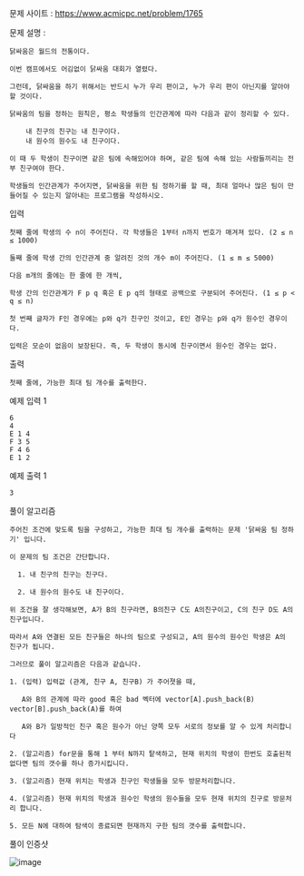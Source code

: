 문제 사이트 : https://www.acmicpc.net/problem/1765

문제 설명 : 

    닭싸움은 월드의 전통이다. 
    
    이번 캠프에서도 어김없이 닭싸움 대회가 열렸다. 
    
    그런데, 닭싸움을 하기 위해서는 반드시 누가 우리 편이고, 누가 우리 편이 아닌지를 알아야 할 것이다. 
    
    닭싸움의 팀을 정하는 원칙은, 평소 학생들의 인간관계에 따라 다음과 같이 정리할 수 있다.

        내 친구의 친구는 내 친구이다.
        내 원수의 원수도 내 친구이다.
    
    이 때 두 학생이 친구이면 같은 팀에 속해있어야 하며, 같은 팀에 속해 있는 사람들끼리는 전부 친구여야 한다.

    학생들의 인간관계가 주어지면, 닭싸움을 위한 팀 정하기를 할 때, 최대 얼마나 많은 팀이 만들어질 수 있는지 알아내는 프로그램을 작성하시오.

입력

    첫째 줄에 학생의 수 n이 주어진다. 각 학생들은 1부터 n까지 번호가 매겨져 있다. (2 ≤ n ≤ 1000) 

    둘째 줄에 학생 간의 인간관계 중 알려진 것의 개수 m이 주어진다. (1 ≤ m ≤ 5000)

    다음 m개의 줄에는 한 줄에 한 개씩, 
    
    학생 간의 인간관계가 F p q 혹은 E p q의 형태로 공백으로 구분되어 주어진다. (1 ≤ p < q ≤ n)

    첫 번째 글자가 F인 경우에는 p와 q가 친구인 것이고, E인 경우는 p와 q가 원수인 경우이다. 

    입력은 모순이 없음이 보장된다. 즉, 두 학생이 동시에 친구이면서 원수인 경우는 없다.

출력

    첫째 줄에, 가능한 최대 팀 개수를 출력한다.

예제 입력 1 

    6
    4
    E 1 4
    F 3 5
    F 4 6
    E 1 2

예제 출력 1 

    3
    
풀이 알고리즘 

    주어진 조건에 맞도록 팀을 구성하고, 가능한 최대 팀 개수를 출력하는 문제 '닭싸움 팀 정하기' 입니다.
    
    이 문제의 팀 조건은 간단합니다. 
      
      1. 내 친구의 친구는 친구다.
      
      2. 내 원수의 원수도 내 친구이다.
      
    위 조건을 잘 생각해보면, A가 B의 친구라면, B의친구 C도 A의친구이고, C의 친구 D도 A의 친구입니다.
    
    따라서 A와 연결된 모든 친구들은 하나의 팀으로 구성되고, A의 원수의 원수인 학생은 A의 친구가 됩니다.
    
    그러므로 풀이 알고리즘은 다음과 같습니다.
    
    1. (입력) 입력값 (관계, 친구 A, 친구B) 가 주어졋을 때,
    
       A와 B의 관계에 따라 good 혹은 bad 벡터에 vector[A].push_back(B) vector[B].push_back(A)를 하여
       
       A와 B가 일방적인 친구 혹은 원수가 아닌 양쪽 모두 서로의 정보를 알 수 있게 처리합니다
       
    2. (알고리즘) for문을 통해 1 부터 N까지 탙색하고, 현재 위치의 학생이 한번도 호출된적 없다면 팀의 갯수를 하나 증가시킵니다.
    
    3. (알고리즘) 현재 위치는 학생과 친구인 학생들을 모두 방문처리합니다.
    
    4. (알고리즘) 현재 위치의 학생과 원수인 학생의 원수들을 모두 현재 위치의 친구로 방문처리 합니다.
    
    5. 모든 N에 대하여 탐색이 종료되면 현재까지 구한 팀의 갯수를 출력합니다.
    
풀이 인증샷 

![image](https://user-images.githubusercontent.com/57944215/217528161-bca8a221-2e04-4937-921c-f2d580db22ef.png)

       
       
